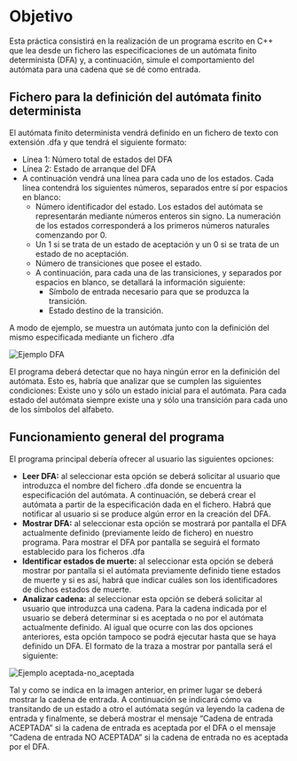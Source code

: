 # Objetivo
Esta práctica consistirá en la realización de un programa escrito en C++ que lea desde un fichero las especificaciones de un autómata finito determinista (DFA) y, a continuación, simule el comportamiento del autómata para una cadena que se dé como entrada. 


## Fichero para la definición del autómata finito determinista
El autómata finito determinista vendrá definido en un fichero de texto con extensión .dfa y que tendrá el siguiente formato: 
- Línea 1: Número total de estados del DFA
- Línea 2: Estado de arranque del DFA 
- A continuación vendrá una línea para cada uno de los estados. Cada línea contendrá los siguientes números, separados entre sí por espacios en blanco:
   - Número identificador del estado. Los estados del autómata se representarán mediante números enteros sin signo. La numeración de los estados corresponderá a los primeros números naturales comenzando por 0. 
   - Un 1 si se trata de un estado de aceptación y un 0 si se trata de un estado de no aceptación.
   - Número de transiciones que posee el estado. 
   - A continuación, para cada una de las transiciones, y separados por espacios en blanco, se detallará la información siguiente: 
      - Símbolo de entrada necesario para que se produzca la transición. 
      - Estado destino de la transición. 


A modo de ejemplo, se muestra un autómata junto con la definición del mismo especificada mediante un fichero .dfa

![Ejemplo DFA](images/ejemplo_dfa.jpg)

El programa deberá detectar que no haya ningún error en la definición del autómata. Esto es, habría que analizar que se cumplen las siguientes condiciones: 
Existe uno y sólo un estado inicial para el autómata. 
Para cada estado del autómata siempre existe una y sólo una transición para cada uno de los símbolos del alfabeto. 

## Funcionamiento general del programa
El programa principal debería ofrecer al usuario las siguientes opciones: 

- **Leer DFA:** al seleccionar esta opción se deberá solicitar al usuario que introduzca el nombre del fichero .dfa donde se encuentra la especificación del autómata. A continuación, se deberá crear el autómata a partir de la especificación dada en el fichero. Habrá que notificar al usuario si se produce algún error en la creación del DFA.
- **Mostrar DFA:** al seleccionar esta opción se mostrará por pantalla el DFA actualmente definido (previamente leído de fichero) en nuestro programa. Para mostrar el DFA por pantalla se seguirá el formato establecido para los ficheros .dfa
- **Identificar estados de muerte:** al seleccionar esta opción se deberá mostrar por pantalla si el autómata previamente definido tiene estados de muerte y si es así, habrá que indicar cuáles son los identificadores de dichos estados de muerte.
- **Analizar cadena:** al seleccionar esta opción se deberá solicitar al usuario que introduzca una cadena. Para la cadena indicada por el usuario se deberá determinar si es aceptada o no por el autómata actualmente definido. Al igual que ocurre con las dos opciones anteriores, esta opción tampoco se podrá ejecutar hasta que se haya definido un DFA. El formato de la traza a mostrar por pantalla será el siguiente: 

![Ejemplo aceptada-no_aceptada](images/ejemplo_aceptada-no_aceptada.jpg)

Tal y como se indica en la imagen anterior, en primer lugar se deberá mostrar la cadena de entrada. A continuación se indicará cómo va transitando de un estado a otro el autómata según va leyendo la cadena de entrada y finalmente, se deberá mostrar el mensaje “Cadena de entrada ACEPTADA” si la cadena de entrada es aceptada por el DFA o el mensaje “Cadena de entrada NO ACEPTADA” si la cadena de entrada no es aceptada por el DFA. 

